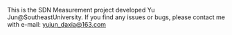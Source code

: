 This is the SDN Measurement project developed Yu Jun@SoutheastUniversity. 
If you find any issues or bugs, please contact me with e-mail: yujun_daxia@163.com
